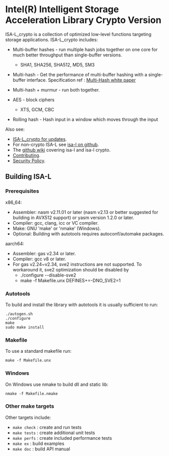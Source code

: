 Intel(R) Intelligent Storage Acceleration Library Crypto Version
================================================================

ISA-L_crypto is a collection of optimized low-level functions targeting storage
applications.  ISA-L_crypto includes:

* Multi-buffer hashes - run multiple hash jobs together on one core for much
  better throughput than single-buffer versions.
  - SHA1, SHA256, SHA512, MD5, SM3

* Multi-hash - Get the performance of multi-buffer hashing with a single-buffer
  interface. Specification ref : [Multi-Hash white paper](https://www.intel.com/content/dam/www/public/us/en/documents/white-papers/multi-hash-paper.pdf)

* Multi-hash + murmur - run both together.

* AES - block ciphers
  - XTS, GCM, CBC

* Rolling hash - Hash input in a window which moves through the input

Also see:
* [ISA-L_crypto for updates](https://github.com/intel/isa-l_crypto).
* For non-crypto ISA-L see [isa-l on github](https://github.com/intel/isa-l).
* The [github wiki](https://github.com/intel/isa-l/wiki) covering isa-l and
  isa-l crypto.
* [Contributing](CONTRIBUTING.md).
* [Security Policy](SECURITY.md).

Building ISA-L
--------------

### Prerequisites

x86_64:
* Assembler: nasm v2.11.01 or later (nasm v2.13 or better suggested for building in AVX512 support)
  or yasm version 1.2.0 or later.
* Compiler: gcc, clang, icc or VC compiler.
* Make: GNU 'make' or 'nmake' (Windows).
* Optional: Building with autotools requires autoconf/automake packages.

aarch64:
* Assembler: gas v2.34 or later.
* Compiler: gcc v8 or later.
* For gas v2.24~v2.34, sve2 instructions are not supported. To workaround it, sve2 optimization should be disabled by
    * ./configure --disable-sve2
    * make -f Makefile.unx DEFINES+=-DNO_SVE2=1

### Autotools
To build and install the library with autotools it is usually sufficient to run:

    ./autogen.sh
    ./configure
    make
    sudo make install

### Makefile
To use a standard makefile run:

    make -f Makefile.unx

### Windows
On Windows use nmake to build dll and static lib:

    nmake -f Makefile.nmake

### Other make targets
Other targets include:
* `make check` : create and run tests
* `make tests` : create additional unit tests
* `make perfs` : create included performance tests
* `make ex`    : build examples
* `make doc`   : build API manual
